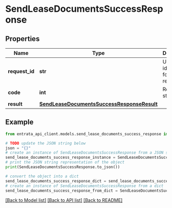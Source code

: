 # SendLeaseDocumentsSuccessResponse


## Properties

Name | Type | Description | Notes
------------ | ------------- | ------------- | -------------
**request_id** | **str** | Unique identifier for the request | 
**code** | **int** | Response status code | 
**result** | [**SendLeaseDocumentsSuccessResponseResult**](SendLeaseDocumentsSuccessResponseResult.md) |  | 

## Example

```python
from entrata_api_client.models.send_lease_documents_success_response import SendLeaseDocumentsSuccessResponse

# TODO update the JSON string below
json = "{}"
# create an instance of SendLeaseDocumentsSuccessResponse from a JSON string
send_lease_documents_success_response_instance = SendLeaseDocumentsSuccessResponse.from_json(json)
# print the JSON string representation of the object
print(SendLeaseDocumentsSuccessResponse.to_json())

# convert the object into a dict
send_lease_documents_success_response_dict = send_lease_documents_success_response_instance.to_dict()
# create an instance of SendLeaseDocumentsSuccessResponse from a dict
send_lease_documents_success_response_from_dict = SendLeaseDocumentsSuccessResponse.from_dict(send_lease_documents_success_response_dict)
```
[[Back to Model list]](../README.md#documentation-for-models) [[Back to API list]](../README.md#documentation-for-api-endpoints) [[Back to README]](../README.md)


